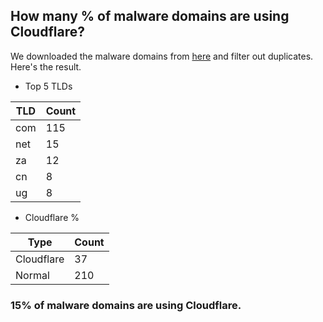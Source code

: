 ## How many % of malware domains are using Cloudflare?


We downloaded the malware domains from [here](https://urlhaus.abuse.ch) and filter out duplicates.
Here's the result.


[//]: # (start replacement)


- Top 5 TLDs

| TLD | Count |
| --- | --- |
| com | 115 |
| net | 15 |
| za | 12 |
| cn | 8 |
| ug | 8 |


- Cloudflare %

| Type | Count |
| --- | --- |
| Cloudflare | 37 |
| Normal | 210 |


### 15% of malware domains are using Cloudflare.